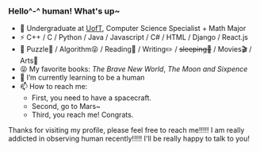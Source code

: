 ### Hello^-^ human! What's up~

- 🍻 Undergraduate at [UofT](https://www.utoronto.ca), Computer Science Specialist + Math Major
- ⚡ C++ / C / Python / Java / Javascript / C# / HTML / Django / React.js
- 🏃 Puzzle🧩 / Algorithm😝 / Reading📖 / Writing✏️ / <del>sleeping🤔</del> / Movies🎬 / Arts🎨
- 😝 My favorite books: *The Brave New World*, *The Moon and Sixpence*
- 🌱 I’m currently learning to be a human
- 📫 How to reach me:
    - First, you need to have a spacecraft.
    - Second, go to Mars~
    - Third, you reach me! Congrats.

Thanks for visiting my profile, please feel free to reach me!!!!! I am really addicted in observing human recently!!!!! I'll be really happy to talk to you!
